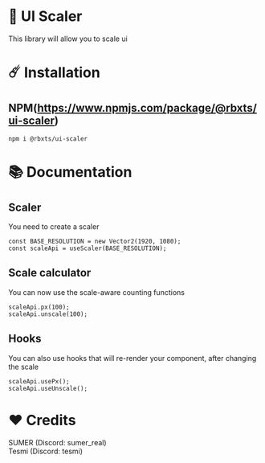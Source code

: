 # 📐 UI Scaler
This library will allow you to scale ui

# ☄️ Installation

## NPM(https://www.npmjs.com/package/@rbxts/ui-scaler)
``npm i @rbxts/ui-scaler``

# 📚 Documentation

## Scaler
You need to create a scaler

```tsx
const BASE_RESOLUTION = new Vector2(1920, 1080);
const scaleApi = useScaler(BASE_RESOLUTION);
```

## Scale calculator

You can now use the scale-aware counting functions

```tsx
scaleApi.px(100);
scaleApi.unscale(100);
```

## Hooks

You can also use hooks that will re-render your component, after changing the scale

```tsx
scaleApi.usePx();
scaleApi.useUnscale();
```

# ❤️ Credits
SUMER (Discord: sumer_real)\
Tesmi (Discord: tesmi)
